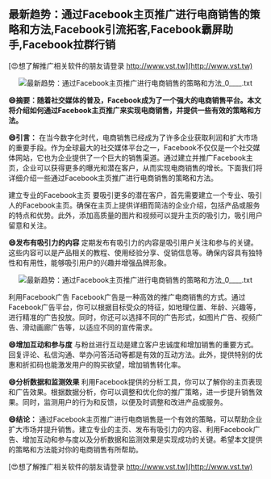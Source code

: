 ## **最新趋势：通过Facebook主页推广进行电商销售的策略和方法,Facebook引流拓客,Facebook霸屏助手,Facebook拉群行销**

[😍想了解推广相关软件的朋友请登录 http://www.vst.tw](http://www.vst.tw)

 <center><img src="https://vst.tw/MP4/tuiguang/png/6.png" alt="最新趋势：通过Facebook主页推广进行电商销售的策略和方法_0____.txt"></center>

**😄摘要：随着社交媒体的普及，Facebook成为了一个强大的电商销售平台。本文将介绍如何通过Facebook主页推广来实现电商销售，并提供一些有效的策略和方法。**

**😄引言：**
在当今数字化时代，电商销售已经成为了许多企业获取利润和扩大市场的重要手段。作为全球最大的社交媒体平台之一，Facebook不仅仅是一个社交媒体网站，它也为企业提供了一个巨大的销售渠道。通过建立并推广Facebook主页，企业可以获得更多的曝光和潜在客户，从而实现电商销售的增长。下面我们将详细介绍一些通过Facebook主页推广进行电商销售的策略和方法。

建立专业的Facebook主页
要吸引更多的潜在客户，首先需要建立一个专业、吸引人的Facebook主页。确保在主页上提供详细而简洁的企业介绍，包括产品或服务的特点和优势。此外，添加高质量的图片和视频可以提升主页的吸引力，吸引用户留意和关注。

**😄发布有吸引力的内容**
定期发布有吸引力的内容是吸引用户关注和参与的关键。这些内容可以是产品相关的教程、使用经验分享、促销信息等。确保内容具有独特性和有用性，能够吸引用户的兴趣并增强品牌形象。

 <center><img src="https://vst.tw/MP4/tuiguang/png/0.png" alt="最新趋势：通过Facebook主页推广进行电商销售的策略和方法_0____.txt"></center>

利用Facebook广告
Facebook广告是一种高效的推广电商销售的方式。通过Facebook广告平台，你可以根据目标受众的特征，如地理位置、年龄、兴趣等，进行精准的广告投放。同时，你还可以选择不同的广告形式，如图片广告、视频广告、滑动画廊广告等，以适应不同的宣传需求。

**😄增加互动和参与度**
与粉丝进行互动是建立客户忠诚度和增加销售的重要方式。回复评论、私信沟通、举办问答活动等都是有效的互动方法。此外，提供特别的优惠和折扣码也能激发用户的购买欲望，增加销售转化率。

**😄分析数据和监测效果**
利用Facebook提供的分析工具，你可以了解你的主页表现和广告效果。根据数据分析，你可以调整和优化你的推广策略，进一步提升销售效果。同时，监测用户的行为和反馈，以便及时调整和改进产品或服务。

**😄结论：**
通过Facebook主页推广进行电商销售是一个有效的策略，可以帮助企业扩大市场并提升销售。建立专业的主页、发布有吸引力的内容、利用Facebook广告、增加互动和参与度以及分析数据和监测效果是实现成功的关键。希望本文提供的策略和方法能对你的电商销售有所帮助。

[😍想了解推广相关软件的朋友请登录 http://www.vst.tw](http://www.vst.tw)



